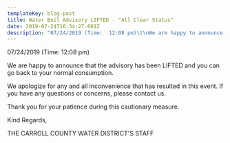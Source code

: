 ```yaml
---
templateKey: blog-post
title: Water Boil Advisory LIFTED - "All Clear Status"
date: 2019-07-24T16:34:27.601Z
description: "07/24/2019 (Time:  12:08 pm)\t\nWe are happy to announce that the advisory has been LIFTED and you can go back to your normal consumption. \nWe apologize for any and all inconvenience that has resulted in this event.  If you have any questions or concerns, please contact us.\nThank you for your patience during this cautionary measure.\n\nKind Regards,\nTHE CARROLL COUNTY WATER DISTRICT'S STAFF\n"
---
```

07/24/2019 (Time:  12:08 pm)	

We are happy to announce that the advisory has been LIFTED and you can go back to your normal consumption. 

We apologize for any and all inconvenience that has resulted in this event.  If you have any questions or concerns, please contact us.

Thank you for your patience during this cautionary measure.



Kind Regards,

THE CARROLL COUNTY WATER DISTRICT'S STAFF
